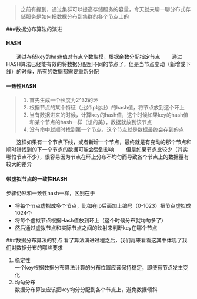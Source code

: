 > 之前有提到，通过集群可以提高存储服务的容量，今天就来聊一聊分布式存储服务是如何把数据分布到集群的各个节点上的

###数据分布算法的演进
#### HASH
&emsp;&emsp;通过存储key的hash值对节点个数取模，根据余数分配指定节点
&emsp;&emsp;通过HASH算法已经能有效的将数据分配到不同的节点了，但是当节点变动（新增或下线）的时候，所有的数据都需要重新分配
#### 一致性HASH
>1. 首先生成一个长度为2^32的环
>2. 根据节点的某个特征（比如ip地址）的hash值，将节点放到这个环上
>3. 当有数据进来的时候，计算key的hash值，这个时候如果key的hash值和某个节点的hash一样（想的美），数据就放到该节点
>4. 没有命中就顺时找到第一个节点，这个节点就是数据最终会存到的点

&emsp;&emsp;这样如果有一个节点下线，或者新增一个节点，最终就是有变动的那个节点和顺时针找到的下一个节点的数据可能会受到影响
&emsp;&emsp;但是如果节点比较少（其实哪怕节点不少），很容易因为节点在环上分布不均匀而导致各个节点上的数据量有较大的差异
#### 带虚拟节点的一致性HASH
步骤仍然和一致性hash一样，区别在于
* 将每个节点虚拟成多个节点，比如在ip后面加上编号（0-1023）把节点虚拟成1024个
* 将每个虚拟节点根据Hash值放到环上（这个时候分布就均匀多了）
* 然后通过虚拟节点和实际节点之间的映射来判断key在哪个节点

###数据分布算法的特点
看了算法演进过程之后，我们再来看看这其中体现了我们对数据分布的哪些要求
1. 稳定性  
    一个key根据数据分布算法计算的分布位置应该保持稳定，即使有节点发生变化
2. 均匀分布  
    数据分布算法应该把key均分分配到各个节点上，避免数据倾斜